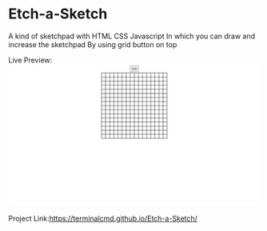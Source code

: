 # Etch-a-Sketch
A kind of sketchpad with HTML CSS Javascript
In which you can draw and increase the sketchpad 
By using grid button on top 

Live Preview:![alt text](<Etch-a-Sketch preview.png>)

Project Link:https://terminalcmd.github.io/Etch-a-Sketch/

